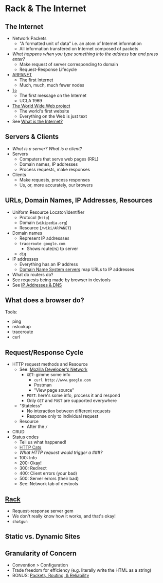 # Rack & The Internet

## The Internet
* Network Packets
    * "A formatted unit of data" i.e. an atom of Internet information 
    * All information transfered on Internet composed of packets
* *What happens when you type something into the address bar and press enter?*
    * Make request of server corresponding to domain
    * Request-Response Lifecycle
* [ARPANET](https://en.wikipedia.org/wiki/ARPANET)
    * The first Internet
    * Much, much, much fewer nodes
* [`lo`](https://www.cs.ucla.edu/the-day-the-infant-internet-uttered-its-first-words/)
    * The first message on the Internet
    * UCLA 1969
* [The World Wide Web project](http://info.cern.ch/hypertext/WWW/TheProject.html)
    * The world's first website
    * Everything on the Web is just text
* See [What is the Internet?](https://www.youtube.com/watch?v=Dxcc6ycZ73M)

## Servers & Clients
* *What is a server? What is a client?*
* Servers
    * Computers that serve web pages (RRL)
    * Domain names, IP addresses
    * Process requests, make responses
* Clients
    * Make requests, process responses
    * Us, or, more accurately, our browers

## URLs, Domain Names, IP Addresses, Resources
* Uniform Resource Locator/Identifier
    * Protocol (`http`)
    * Domain (`wikipedia.org`)
    * Resource (`/wiki/ARPANET`)
* Domain names
    * Represent IP addressses
    * `traceroute google.com`
        * Shows route(rs) tp server 
    * `dig`
* IP addresses
    * Everything has an IP address
    * [Domain Name System servers](https://root-servers.org/) map URLs to IP addresses
* What do routers do?
* See requests being made by browser in devtools
* See [IP Addresses & DNS](https://www.youtube.com/watch?v=5o8CwafCxnU)

## What does a browser do?
Tools:
* ping
* nslookup
* traceroute
* curl

## Request/Response Cycle
* HTTP request methods and Resource
    * See: [Mozilla Developer's Network](https://developer.mozilla.org/en-US/docs/Web/HTTP/Methods)
        * `GET`: gimme some info
            * `curl http://www.google.com`
            * Postman
            * "View page source"
        * `POST`: here's some info, process it and respond
        * Only `GET` and `POST` are supported everywhere 
    * "Stateless"
        * No interaction between different requests
        * Response only to individual request
    * Resource
        * After the `/` 
* CRUD
* Status codes
    * Tell us what happened!
    * [HTTP Cats](https://http.cat/)
    * *What HTTP request would trigger a ###?*
    * 100: Info
    * 200: Okay!
    * 300: Redirect
    * 400: Client errors (your bad)
    * 500: Server errors (their bad)
    * See: Network tab of devtools

## [Rack](https://rack.github.io/)
* Request-response server gem
* We don't really know how it works, and that's okay!
* `shotgun`

## Static vs. Dynamic Sites

## Granularity of Concern
* Convention > Configuration
* Trade freedom for efficiency (e.g. literally write the HTML as a string)
* BONUS: [Packets, Routing, & Reliability](https://www.youtube.com/watch?v=AYdF7b3nMto)